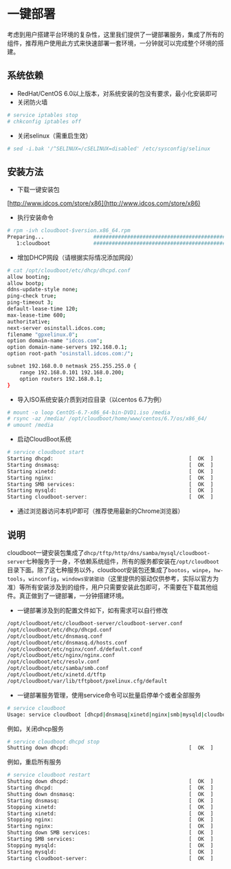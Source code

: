 # 一键部署

考虑到用户搭建平台环境的复杂性，这里我们提供了一键部署服务，集成了所有的组件，推荐用户使用此方式来快速部署一套环境，一分钟就可以完成整个环境的搭建。

## 系统依赖

* RedHat/CentOS 6.0以上版本，对系统安装的包没有要求，最小化安装即可
* 关闭防火墙

```bash
# service iptables stop
# chkconfig iptables off
```

* 关闭selinux（需重启生效）

```bash
# sed -i.bak '/^SELINUX=/cSELINUX=disabled' /etc/sysconfig/selinux
```

## 安装方法

* 下载一键安装包

[http://www.idcos.com/store/x86](http://www.idcos.com/store/x86)

* 执行安装命令

```bash
# rpm -ivh cloudboot-$version.x86_64.rpm
Preparing...                ########################################### [100%]
   1:cloudboot              ########################################### [100%]
```

* 增加DHCP网段（请根据实际情况添加网段）

```bash
# cat /opt/cloudboot/etc/dhcp/dhcpd.conf
allow booting;
allow bootp;
ddns-update-style none;
ping-check true;
ping-timeout 3;
default-lease-time 120;
max-lease-time 600;
authoritative;
next-server osinstall.idcos.com;
filename "gpxelinux.0";
option domain-name "idcos.com";
option domain-name-servers 192.168.0.1;
option root-path "osinstall.idcos.com:/";

subnet 192.168.0.0 netmask 255.255.255.0 {
    range 192.168.0.101 192.168.0.200;
    option routers 192.168.0.1;
}
```

* 导入ISO系统安装介质到对应目录（以centos 6.7为例）

```bash
# mount -o loop CentOS-6.7-x86_64-bin-DVD1.iso /media
# rsync -az /media/ /opt/cloudboot/home/www/centos/6.7/os/x86_64/
# umount /media
```

* 启动CloudBoot系统

```bash
# service cloudboot start
Starting dhcpd:                                            [  OK  ]
Starting dnsmasq:                                          [  OK  ]
Starting xinetd:                                           [  OK  ]
Starting nginx:                                            [  OK  ]
Starting SMB services:                                     [  OK  ]
Starting mysqld:                                           [  OK  ]
Starting cloudboot-server:                                 [  OK  ]
```

* 通过浏览器访问本机IP即可（推荐使用最新的Chrome浏览器）

## 说明

cloudboot一键安装包集成了```dhcp/tftp/http/dns/samba/mysql/cloudboot-server```七种服务于一身，不依赖系统组件，所有的服务都安装在```/opt/cloudboot```目录下面。除了这七种服务以外，cloudboot安装包还集成了```bootos```，```winpe```，```hw-tools```，```winconfig```，```windows安装驱动```（这里提供的驱动仅供参考，实际以官方为准）等所有安装涉及到的组件，用户只需要安装此包即可，不需要在下载其他组件。真正做到了一键部署，一分钟搭建环境。

* 一键部署涉及到的配置文件如下，如有需求可以自行修改

```bash
/opt/cloudboot/etc/cloudboot-server/cloudboot-server.conf
/opt/cloudboot/etc/dhcp/dhcpd.conf
/opt/cloudboot/etc/dnsmasq.conf
/opt/cloudboot/etc/dnsmasq.d/hosts.conf
/opt/cloudboot/etc/nginx/conf.d/default.conf
/opt/cloudboot/etc/nginx/nginx.conf
/opt/cloudboot/etc/resolv.conf
/opt/cloudboot/etc/samba/smb.conf
/opt/cloudboot/etc/xinetd.d/tftp
/opt/cloudboot/var/lib/tftpboot/pxelinux.cfg/default
```

* 一键部署服务管理，使用service命令可以批量启停单个或者全部服务

```bash
# service cloudboot
Usage: service cloudboot [dhcpd|dnsmasq|xinetd|nginx|smb|mysqld|cloudboot-server] {start|stop|restart|reload|condrestart|status}
```

例如，关闭dhcp服务

```bash
# service cloudboot dhcpd stop
Shutting down dhcpd:                                       [  OK  ]
```

例如，重启所有服务

```bash
# service cloudboot restart
Shutting down dhcpd:                                       [  OK  ]
Starting dhcpd:                                            [  OK  ]
Shutting down dnsmasq:                                     [  OK  ]
Starting dnsmasq:                                          [  OK  ]
Stopping xinetd:                                           [  OK  ]
Starting xinetd:                                           [  OK  ]
Stopping nginx:                                            [  OK  ]
Starting nginx:                                            [  OK  ]
Shutting down SMB services:                                [  OK  ]
Starting SMB services:                                     [  OK  ]
Stopping mysqld:                                           [  OK  ]
Starting mysqld:                                           [  OK  ]
Starting cloudboot-server:                                 [  OK  ]
```